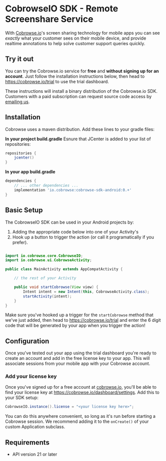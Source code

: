 # CobrowseIO SDK - Remote Screenshare Service

With [Cobrowse.io](https://cobrowse.io)'s screen sharing technology for mobile apps you can see *exactly* what your customer sees on their mobile device, and provide realtime annotations to help solve customer support queries quickly.

## Try it out

You can try the Cobrowse.io service for **free** and **without signing up for an account**. Just follow the installation instructions below, then head to <https://cobrowse.io/trial> to use the trial dashboard.

These instructions will install a binary distribution of the Cobrowse.io SDK. Customers with a paid subscription can request source code access by [emailing us](mailto:hello@cobrowse.io).

## Installation

Cobrowse uses a maven distribution. Add these lines to your gradle files:

**In your project build.gradle**
Esnure that JCenter is added to your list of repositories:
```gradle
repositories {
    jcenter()
}
```

**In your app build.gradle**
```gradle
dependencies {
    // ... other dependencies ...
    implementation 'io.cobrowse:cobrowse-sdk-android:0.+'
}
```

## Basic Setup

The CobrowseIO SDK can be used in your Android projects by:
1. Adding the appropriate code below into one of your Activity's
2. Hook up a button to trigger the action (or call it programatically if you prefer).

```java

import io.cobrowse.core.CobrowseIO;
import io.cobrowse.ui.CobrowseActivity;

public class MainActivity extends AppCompatActivity {

    // the rest of your Activity

    public void startCobrowse(View view) {
        Intent intent = new Intent(this, CobrowseActivity.class);
        startActivity(intent);
    }
}
```

Make sure you've hooked up a trigger for the `startCobrowse` method that we've just added, then head to <https://cobrowse.io/trial> and enter the 6 digit code that will be generated by your app when you trigger the action!

## Configuration

Once you've tested out your app using the trial dashboard you're ready to create an account and add in the free license key to your app. This will associate sessions from your mobile app with your Cobrowse account.

### Add your license key
Once you've signed up for a free account at [cobrowse.io](https://cobrowse.io), you'll be able to find your license key at <https://cobrowse.io/dashboard/settings>. Add this to your SDK setup:
```java
CobrowseIO.instance().license = "<your license key here>";
```
You can do this anywhere convenient, so long as it's run before starting a Cobrowse session. We recommend adding it to the `onCreate()` of your custom Application subclass.

## Requirements

* API version 21 or later
